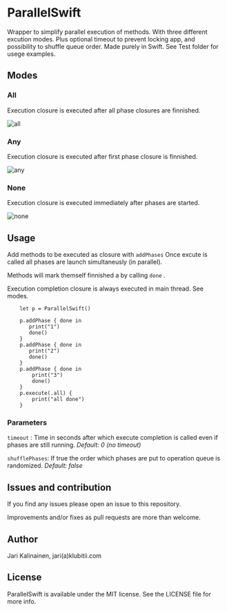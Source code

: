# ParallelSwift

Wrapper to simplify parallel execution of methods. With three different excution modes. 
Plus optional timeout to prevent locking app, and possibility to shuffle queue order.
Made purely in Swift. See Test folder for usege examples.

## Modes
### All
Execution closure is executed after all phase closures are finnished.

 ![all](https://github.com/jvk75/ParallelSwift/raw/master/img/all.png "all")

### Any
Execution closure is executed after first phase closure is finnished.

![any](https://github.com/jvk75/ParallelSwift/raw/master/img/any.png "any")

### None
Execution closure is executed immediately after phases are started.

![none](https://github.com/jvk75/ParallelSwift/raw/master/img/none.png "none")


## Usage 

Add methods to be executed as  closure with ```addPhases``` 
Once excute is called all phases are launch simultaneusly (in parallel). 

Methods will mark themself finnished a by calling  ```done``` .

Execution completion closure is always executed in main thread. See modes.

```
    let p = ParallelSwift()

    p.addPhase { done in
       print("1")
       done()
    }
    p.addPhase { done in
       print("2")
       done()
    }
    p.addPhase { done in
        print("3")
        done()
    }
    p.execute(.all) {
        print("all done")
    }
```

### Parameters

```timeout``` : Time in seconds after which execute completion is called even if phases are still running. *Default: 0 (no timeout)*

```shufflePhases```: If true the order which phases are put to operation queue is randomized. *Default: false*

## Issues and contribution

If you find any issues please open an issue to this repository.

Improvements and/or fixes as pull requests are more than welcome.

## Author

Jari Kalinainen, jari(a)klubitii.com

## License

ParallelSwift is available under the MIT license. See the LICENSE file for more info.
